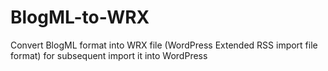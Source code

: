 # BlogML-to-WRX
Convert BlogML format into WRX file (WordPress Extended RSS import file format) for subsequent import it into WordPress
